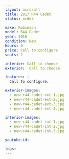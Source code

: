 ```yaml
---
layout: aircraft
title: 2017 R44 Cadet
status: order

make: Robinson
model: R44 Cadet
year: 2016
condition: New
hours: 0
price: Call to configure
seats: 2

interior: Call to choose
exterior:  Call to choose

features: |
  Call to configure.

exterior-images:
  - new-r44-cadet-ext-1.jpg
  - new-r44-cadet-ext-2.jpg
  - new-r44-cadet-ext-3.jpg
  - new-r44-cadet-ext-4.jpg

interior-images:
  - new-r44-cadet-int-1.jpg
  - new-r44-cadet-int-2.jpg
  - new-r44-cadet-int-3.jpg

youtube-id:

logs:
---
```

